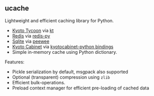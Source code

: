 ## ucache

Lightweight and efficient caching library for Python.

* [Kyoto Tycoon](https://fallabs.com/kyototycoon/) via [kt](https://github.com/coleifer/kt)
* [Redis](https://redis.io) via [redis-py](https://github.com/andymccurdy/redis-py)
* [Sqlite](https://www.sqlite.org/) via [peewee](https://github.com/coleifer/peewee)
* [Kyoto Cabinet](https://fallabs.com/kyotocabinet/) via [kyotocabinet-python bindings](https://fallabs.com/kyotocabinet/pythondoc/)
* Simple in-memory cache using Python dictionary.

Features:

* Pickle serialization by default, msgpack also supported
* Optional (transparent) compression using `zlib`
* Efficient bulk-operations.
* Preload context manager for efficient pre-loading of cached data
